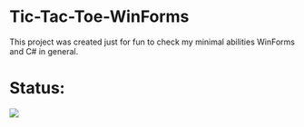 # Tic-Tac-Toe-WinForms
This project was created just for fun to check my minimal abilities WinForms and C# in general.

# Status: 
[![](https://img.shields.io/badge/Not-yellow-Completed-yellow?style=for-the-badge)](https://docs.rs/crate/redant/latest)


